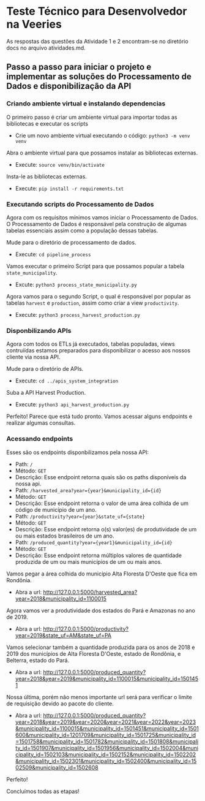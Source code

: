 # Teste Técnico para Desenvolvedor na Veeries

As respostas das questões da Atividade 1 e 2 encontram-se no diretório docs no arquivo atividades.md.

## Passo a passo para iniciar o projeto e implementar as soluções do Processamento de Dados e disponibilização da API

### Criando ambiente virtual e instalando dependencias

O primeiro passo é criar um ambiente virtual para importar todas as bibliotecas e executar os scripts
 - Crie um novo ambiente virtual executando o código: `python3 -m venv venv`

Abra o ambiente virtual para que possamos instalar as bibliotecas externas.
 - Execute: `source venv/bin/activate`

Insta-le as bibliotecas externas.
 - Execute: `pip install -r requirements.txt`


### Executando scripts do Processamento de Dados

Agora com os requisitos mínimos vamos iniciar o Processamento de Dados.
O Processamento de Dados é responsável pela construção de algumas tabelas essenciais assim como a população dessas tabelas.

Mude para o diretório de processamento de dados.
 - Execute: `cd pipeline_process`

Vamos executar o primeiro Script para que possamos popular a tabela `state_municipality`.
 - Excute: `python3 process_state_municipality.py`

Agora vamos para o segundo Script, o qual é responsável por popular as tabelas `harvest` e `production`, assim como criar a view `productivity`.
 - Execute: `python3 process_harvest_production.py`

### Disponbilizando APIs

Agora com todos os ETLs já executados, tabelas populadas, views contruiídas estamos preparados para disponibilizar o acesso aos nossos cliente via nossa API.

Mude para o diretório de APIs.
 - Execute: `cd ../apis_system_integration`

Suba a API Harvest Production.
 - Execute: `python3 api_harvest_production.py`

Perfeito!
Parece que está tudo pronto. Vamos acessar alguns endpoints e realizar algumas consultas.

### Acessando endpoints

Esses são os endpoints disponbilizamos pela nossa API:
 - Path: `/`
  - Método: `GET`
  - Descrição: Esse endpoint retorna quais são os paths disponíveis da nossa api.
 - Path: `/harvested_area?year={year}&municipality_id={id}`
  - Método: `GET`
  - Descrição: Esse endpoint retorna o valor de uma área colhida de um código de município de um ano.
 - Path: `/productivity?year={year}&state_uf={state}`
  - Método: `GET`
  - Descrição: Esse endpoint retorna o(s) valor(es) de produtividade de um ou mais estados brasileiros de um ano.
 - Path: `/produced_quantity?year={year1}&municipality_id={id}`
  - Método: `GET`
  - Descrição: Esse endpoint retorna múltiplos valores de quantidade produzida de um ou mais municípios de um ou mais anos.

Vamos pegar a área colhida do município Alta Floresta D'Oeste que fica em Rondônia.
 - Abra a url: http://127.0.0.1:5000/harvested_area?year=2018&municipality_id=1100015

Agora vamos ver a produtividade dos estados do Pará e Amazonas no ano de 2019.
 - Abra a url: http://127.0.0.1:5000/productivity?year=2019&state_uf=AM&state_uf=PA

Vamos selecionar também a quantidade produzida para os anos de 2018 e 2019 dos municípios de Alta Floresta D'Oeste, estado de Rondônia, e Belterra, estado do Pará.
 - Abra a url: http://127.0.0.1:5000/produced_quantity?year=2018&year=2019&municipality_id=1100015&municipality_id=1501451

Nossa última, porém não menos importante url será para verificar o limite de requisição devido ao pacote do cliente.
 - Abra a url: http://127.0.0.1:5000/produced_quantity?year=2018&year=2019&year=2020&year=2021&year=2022&year=2023&municipality_id=1100015&municipality_id=1501451&municipality_id=1501600&municipality_id=1201709&municipality_id=1501725&municipality_id=1501758&municipality_id=1501782&municipality_id=1501808&municipality_id=1501907&municipality_id=1501956&municipality_id=1502004&municipality_id=1502103&municipality_id=1502152&municipality_id=1502202&municipality_id=1502301&municipality_id=1502400&municipality_id=1502509&municipality_id=1502608

 Perfeito!

 Concluímos todas as etapas!